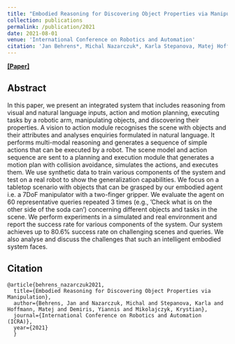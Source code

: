 ```yaml
---
title: "Embodied Reasoning for Discovering Object Properties via Manipulation"
collection: publications
permalink: /publication/2021
date: 2021-08-01
venue: 'International Conference on Robotics and Automation'
citation: 'Jan Behrens*, Michal Nazarczuk*, Karla Stepanova, Matej Hoffmann, Yiannis Demiris and Krystian Mikolajczyk'
---
```


**[[Paper]](http://imitrob.ciirc.cvut.cz/EQA/papers/EQA2.pdf)**

## Abstract

In this paper, we present an integrated system that includes reasoning from visual and natural language inputs, action and motion planning, executing tasks by a robotic arm, manipulating objects, and discovering their properties. A vision to action module recognises the scene with objects and their attributes and analyses enquiries formulated in natural language. It performs multi-modal reasoning and generates a sequence of simple actions that can be executed by a robot. The scene model and action sequence are sent to a planning and execution module that generates a motion plan with collision avoidance, simulates the actions, and executes them. We use synthetic data to train various components of the system and test on a real robot to show the generalization capabilities. We focus on a tabletop scenario with objects that can be grasped by our embodied agent i.e. a 7DoF manipulator with a two-finger gripper. We evaluate the agent on 60 representative queries repeated 3 times (e.g., ’Check what is on the other side of the soda can’) concerning different objects and tasks in the scene. We perform experiments in a simulated and real environment and report the success rate for various components of the system. Our system achieves up to 80.6% success rate on challenging scenes and queries. We also analyse and discuss the challenges that such an intelligent embodied system faces.

## Citation

```
@article{behrens_nazarczuk2021,
  title={Embodied Reasoning for Discovering Object Properties via Manipulation},
  author={Behrens, Jan and Nazarczuk, Michal and Stepanova, Karla and Hoffmann, Matej and Demiris, Yiannis and Mikolajczyk, Krystian},
  journal={International Conference on Robotics and Automation (ICRA)},
  year={2021}
  }
```
